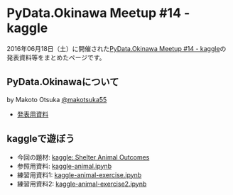 # PyData.Okinawa Meetup #14 - kaggle

2016年06月18日（土）に開催された[PyData.Okinawa Meetup #14 - kaggle](http://pydataokinawa.connpass.com/event/32554/)の発表資料等をまとめたページです。

## PyData.Okinawaについて
by Makoto Otsuka [@makotsuka55](https://twitter.com/makotsuka55)

- [発表用資料](https://github.com/PyDataOkinawa/meetup014/blob/master/introducdtion/PyData.Okinawa%20Meetup%20014%20-%2001%20Introduction%20to%20PyData.Okinawa.ipynb)

## kaggleで遊ぼう

- 今回の題材: [kaggle: Shelter Animal Outcomes](https://www.kaggle.com/c/shelter-animal-outcomes)
- 参照用資料: [ kaggle-animal.ipynb](https://github.com/PyDataOkinawa/meetup014/blob/master/kaggle-animal/code/kaggle-animal.ipynb)
- 練習用資料1: [kaggle-animal-exercise.ipynb ](https://github.com/PyDataOkinawa/meetup014/blob/master/kaggle-animal/code/kaggle-animal-exercise.ipynb)
- 練習用資料2: [kaggle-animal-exercise2.ipynb](https://github.com/PyDataOkinawa/meetup014/blob/master/kaggle-animal/code/kaggle-animal-exercise2.ipynb)
